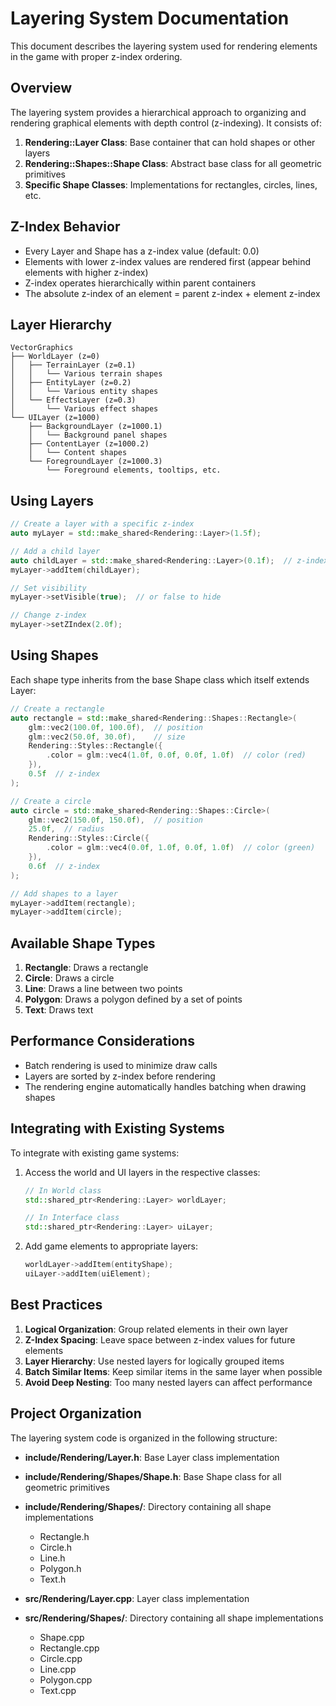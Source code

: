 # Layering System Documentation

This document describes the layering system used for rendering elements in the game with proper z-index ordering.

## Overview

The layering system provides a hierarchical approach to organizing and rendering graphical elements with depth control (z-indexing). It consists of:

1. **Rendering::Layer Class**: Base container that can hold shapes or other layers
2. **Rendering::Shapes::Shape Class**: Abstract base class for all geometric primitives
3. **Specific Shape Classes**: Implementations for rectangles, circles, lines, etc.

## Z-Index Behavior

- Every Layer and Shape has a z-index value (default: 0.0)
- Elements with lower z-index values are rendered first (appear behind elements with higher z-index)
- Z-index operates hierarchically within parent containers
- The absolute z-index of an element = parent z-index + element z-index

## Layer Hierarchy

```
VectorGraphics
├── WorldLayer (z=0)
│   ├── TerrainLayer (z=0.1)
│   │   └── Various terrain shapes
│   ├── EntityLayer (z=0.2)
│   │   └── Various entity shapes
│   └── EffectsLayer (z=0.3)
│       └── Various effect shapes
└── UILayer (z=1000)
    ├── BackgroundLayer (z=1000.1)
    │   └── Background panel shapes
    ├── ContentLayer (z=1000.2)
    │   └── Content shapes
    └── ForegroundLayer (z=1000.3)
        └── Foreground elements, tooltips, etc.
```

## Using Layers

```cpp
// Create a layer with a specific z-index
auto myLayer = std::make_shared<Rendering::Layer>(1.5f);

// Add a child layer
auto childLayer = std::make_shared<Rendering::Layer>(0.1f);  // z-index relative to parent
myLayer->addItem(childLayer);

// Set visibility
myLayer->setVisible(true);  // or false to hide

// Change z-index
myLayer->setZIndex(2.0f);
```

## Using Shapes

Each shape type inherits from the base Shape class which itself extends Layer:

```cpp
// Create a rectangle
auto rectangle = std::make_shared<Rendering::Shapes::Rectangle>(
    glm::vec2(100.0f, 100.0f),  // position
    glm::vec2(50.0f, 30.0f),    // size
    Rendering::Styles::Rectangle({
        .color = glm::vec4(1.0f, 0.0f, 0.0f, 1.0f)  // color (red)
    }),
    0.5f  // z-index
);

// Create a circle
auto circle = std::make_shared<Rendering::Shapes::Circle>(
    glm::vec2(150.0f, 150.0f),  // position
    25.0f,  // radius
    Rendering::Styles::Circle({
        .color = glm::vec4(0.0f, 1.0f, 0.0f, 1.0f)  // color (green)
    }),
    0.6f  // z-index
);

// Add shapes to a layer
myLayer->addItem(rectangle);
myLayer->addItem(circle);
```

## Available Shape Types

1. **Rectangle**: Draws a rectangle
2. **Circle**: Draws a circle
3. **Line**: Draws a line between two points
4. **Polygon**: Draws a polygon defined by a set of points
5. **Text**: Draws text

## Performance Considerations

- Batch rendering is used to minimize draw calls
- Layers are sorted by z-index before rendering
- The rendering engine automatically handles batching when drawing shapes

## Integrating with Existing Systems

To integrate with existing game systems:

1. Access the world and UI layers in the respective classes:
   ```cpp
   // In World class
   std::shared_ptr<Rendering::Layer> worldLayer;
   
   // In Interface class
   std::shared_ptr<Rendering::Layer> uiLayer;
   ```

2. Add game elements to appropriate layers:
   ```cpp
   worldLayer->addItem(entityShape);
   uiLayer->addItem(uiElement);
   ```

## Best Practices

1. **Logical Organization**: Group related elements in their own layer
2. **Z-Index Spacing**: Leave space between z-index values for future elements
3. **Layer Hierarchy**: Use nested layers for logically grouped items
4. **Batch Similar Items**: Keep similar items in the same layer when possible
5. **Avoid Deep Nesting**: Too many nested layers can affect performance

## Project Organization

The layering system code is organized in the following structure:

- **include/Rendering/Layer.h**: Base Layer class implementation
- **include/Rendering/Shapes/Shape.h**: Base Shape class for all geometric primitives
- **include/Rendering/Shapes/**: Directory containing all shape implementations
  - Rectangle.h
  - Circle.h
  - Line.h
  - Polygon.h
  - Text.h

- **src/Rendering/Layer.cpp**: Layer class implementation
- **src/Rendering/Shapes/**: Directory containing all shape implementations
  - Shape.cpp
  - Rectangle.cpp
  - Circle.cpp
  - Line.cpp
  - Polygon.cpp
  - Text.cpp 